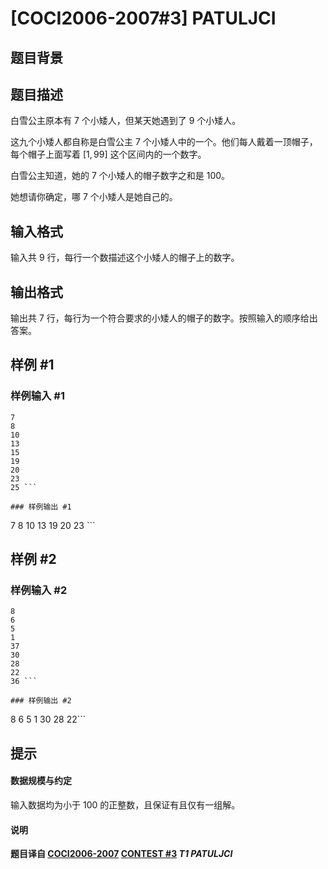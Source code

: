 # [COCI2006-2007#3] PATULJCI

## 题目背景



## 题目描述

白雪公主原本有 $7$ 个小矮人，但某天她遇到了 $9$ 个小矮人。

这九个小矮人都自称是白雪公主 $7$ 个小矮人中的一个。他们每人戴着一顶帽子，每个帽子上面写着 $[1,99]$ 这个区间内的一个数字。

白雪公主知道，她的 $7$ 个小矮人的帽子数字之和是 $100$。

她想请你确定，哪 $7$ 个小矮人是她自己的。

## 输入格式

输入共 $9$ 行，每行一个数描述这个小矮人的帽子上的数字。

## 输出格式

输出共 $7$ 行，每行为一个符合要求的小矮人的帽子的数字。按照输入的顺序给出答案。

## 样例 #1

### 样例输入 #1
```
7
8
10
13
15
19
20
23
25 ```

### 样例输出 #1

```
7
8
10
13
19
20
23 ```

## 样例 #2

### 样例输入 #2
```
8
6
5
1
37
30
28
22
36 ```

### 样例输出 #2

```
8
6
5
1
30
28
22```

## 提示

#### 数据规模与约定

输入数据均为小于 $100$ 的正整数，且保证有且仅有一组解。

#### 说明

**题目译自 [COCI2006-2007](https://hsin.hr/coci/archive/2006_2007/) [CONTEST #3](https://hsin.hr/coci/archive/2006_2007/contest3_tasks.pdf) *T1 PATULJCI***
